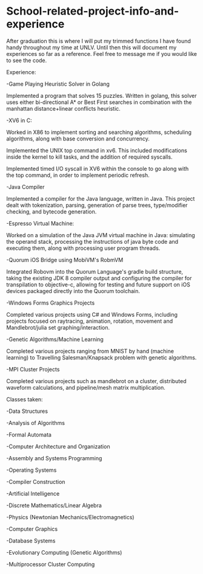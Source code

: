 # School-related-project-info-and-experience

After graduation this is where I will put my trimmed functions I have found handy throughout my time at UNLV.
Until then this will document my experiences so far as a reference. Feel free to message me if you would like to see the code.

Experience:

-Game Playing Heuristic Solver in Golang

Implemented a program that solves 15 puzzles. Written in golang, this solver uses either bi-directional A* or Best First searches in combination with the manhattan distance+linear conflicts heuristic.

-XV6 in C:

Worked in X86 to implement sorting and searching algorithms, scheduling algorithms, along with base conversion and concurrency.

Implemented the UNIX top command in xv6. This included modifications inside the kernel to kill tasks, and the addition of required syscalls.

Implemented timed I/O syscall in XV6 within the console to go along with the top command, in order to implement periodic refresh.

-Java Compiler

Implemented a compiler for the Java language, written in Java. This project dealt with tokenization, parsing, generation of parse trees, type/modifier checking, and bytecode generation.

-Espresso Virtual Machine:

Worked on a simulation of the Java JVM virtual machine in Java: simulating the operand stack, processing the instructions of java byte code and executing them, along with processing user program threads.

-Quorum iOS Bridge using MobiVM's RobmVM

Integrated Robovm into the Quorum Language's gradle build structure, taking the existing JDK 8 compiler output and configuring the compiler for transpilation to objective-c, allowing for testing and future support on iOS devices packaged directly into the Quorum toolchain. 

-Windows Forms Graphics Projects

Completed various projects using C# and Windows Forms, including projects focused on raytracing, animation, rotation, movement and Mandlebrot/julia set graphing/interaction.

-Genetic Algorithms/Machine Learning

Completed various projects ranging from MNIST by hand (machine learning) to Travelling Salesman/Knapsack problem with genetic algorithms.

-MPI Cluster Projects
 
Completed various projects such as mandlebrot on a cluster, distributed waveform calculations, and pipeline/mesh matrix multiplication.

Classes taken:

-Data Structures

-Analysis of Algorithms

-Formal Automata

-Computer Architecture and Organization

-Assembly and Systems Programming

-Operating Systems

-Compiler Construction

-Artificial Intelligence

-Discrete Mathematics/Linear Algebra

-Physics (Newtonian Mechanics/Electromagnetics)

-Computer Graphics

-Database Systems

-Evolutionary Computing (Genetic Algorithms)

-Multiprocessor Cluster Computing
